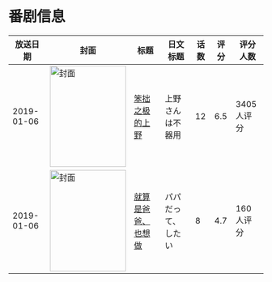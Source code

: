 # 番剧信息

|放送日期|封面|标题|日文标题|话数|评分|评分人数|
|---|---|---|---|---|---|---|
|2019-01-06|<img src="https://lain.bgm.tv/pic/cover/c/1f/3f/247417_O2YP9.jpg" alt="封面" style="width:150px;height:200px;object-fit:cover;">|[笨拙之极的上野](https://bangumi.tv/subject/247417)|上野さんは不器用|12|6.5|3405人评分|
|2019-01-06|<img src="https://bangumi.tv/img/no_icon_subject.png" alt="封面" style="width:150px;height:200px;object-fit:cover;">|[就算是爸爸、也想做](https://bangumi.tv/subject/268653)|パパだって、したい|8|4.7|160人评分|

